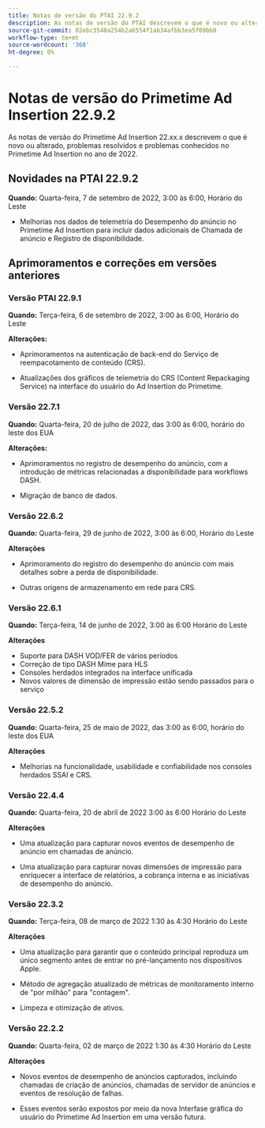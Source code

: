 ```yaml
---
title: Notas de versão do PTAI 22.9.2
description: As notas de versão do PTAI descrevem o que é novo ou alterado, os problemas resolvidos e conhecidos no Primetime Ad Insertion no ano de 2022.
source-git-commit: 02ebc3548a254b2a6554f1ab34afbb3ea5f09bb8
workflow-type: tm+mt
source-wordcount: '368'
ht-degree: 0%

---
```


# Notas de versão do Primetime Ad Insertion 22.9.2

As notas de versão do Primetime Ad Insertion 22.xx.x descrevem o que é novo ou alterado, problemas resolvidos e problemas conhecidos no Primetime Ad Insertion no ano de 2022.

## Novidades na PTAI 22.9.2

**Quando:** Quarta-feira, 7 de setembro de 2022, 3:00 às 6:00, Horário do Leste

* Melhorias nos dados de telemetria do Desempenho do anúncio no Primetime Ad Insertion para incluir dados adicionais de Chamada de anúncio e Registro de disponibilidade.

## Aprimoramentos e correções em versões anteriores

### Versão PTAI 22.9.1

**Quando:** Terça-feira, 6 de setembro de 2022, 3:00 às 6:00, Horário do Leste

**Alterações:**

* Aprimoramentos na autenticação de back-end do Serviço de reempacotamento de conteúdo (CRS).

* Atualizações dos gráficos de telemetria do CRS (Content Repackaging Service) na interface do usuário do Ad Insertion do Primetime.

### Versão 22.7.1

**Quando:** Quarta-feira, 20 de julho de 2022, das 3:00 às 6:00, horário do leste dos EUA

**Alterações:**

* Aprimoramentos no registro de desempenho do anúncio, com a introdução de métricas relacionadas a disponibilidade para workflows DASH.

* Migração de banco de dados.

### Versão 22.6.2

**Quando:** Quarta-feira, 29 de junho de 2022, 3:00 às 6:00, Horário do Leste

**Alterações**

* Aprimoramento do registro do desempenho do anúncio com mais detalhes sobre a perda de disponibilidade.

* Outras origens de armazenamento em rede para CRS.

### Versão 22.6.1

**Quando:** Terça-feira, 14 de junho de 2022, 3:00 às 6:00 Horário do Leste

**Alterações**

* Suporte para DASH VOD/FER de vários períodos
* Correção de tipo DASH Mime para HLS
* Consoles herdados integrados na interface unificada
* Novos valores de dimensão de impressão estão sendo passados para o serviço

### Versão 22.5.2

**Quando:** Quarta-feira, 25 de maio de 2022, das 3:00 às 6:00, horário do leste dos EUA

**Alterações**

* Melhorias na funcionalidade, usabilidade e confiabilidade nos consoles herdados SSAI e CRS.

### Versão 22.4.4

**Quando:** Quarta-feira, 20 de abril de 2022 3:00 às 6:00 Horário do Leste

**Alterações**

* Uma atualização para capturar novos eventos de desempenho de anúncio em chamadas de anúncio.

* Uma atualização para capturar novas dimensões de impressão para enriquecer a interface de relatórios, a cobrança interna e as iniciativas de desempenho do anúncio.

### Versão 22.3.2

**Quando:** Terça-feira, 08 de março de 2022 1:30 às 4:30 Horário do Leste

**Alterações**

* Uma atualização para garantir que o conteúdo principal reproduza um único segmento antes de entrar no pré-lançamento nos dispositivos Apple.

* Método de agregação atualizado de métricas de monitoramento interno de &quot;por milhão&quot; para &quot;contagem&quot;.

* Limpeza e otimização de ativos.

### Versão 22.2.2

**Quando:** Quarta-feira, 02 de março de 2022 1:30 às 4:30 Horário do Leste

**Alterações**

* Novos eventos de desempenho de anúncios capturados, incluindo chamadas de criação de anúncios, chamadas de servidor de anúncios e eventos de resolução de falhas.

* Esses eventos serão expostos por meio da nova Interfase gráfica do usuário do Primetime Ad Insertion em uma versão futura.
